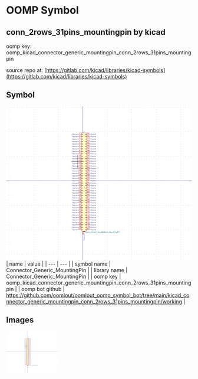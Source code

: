 # OOMP Symbol  
## conn_2rows_31pins_mountingpin  by kicad  
  
oomp key: oomp_kicad_connector_generic_mountingpin_conn_2rows_31pins_mountingpin  
  
source repo at: [https://gitlab.com/kicad/libraries/kicad-symbols](https://gitlab.com/kicad/libraries/kicad-symbols)  
## Symbol  
  
[![working.png](working_600.png)](working.png)  
| name | value | 
| --- | --- | 
| symbol name | Connector_Generic_MountingPin | 
| library name | Connector_Generic_MountingPin | 
| oomp key | oomp_kicad_connector_generic_mountingpin_conn_2rows_31pins_mountingpin | 
| oomp bot github | https://github.com/oomlout/oomlout_oomp_symbol_bot/tree/main/kicad_connector_generic_mountingpin_conn_2rows_31pins_mountingpin/working | 
## Images  
  
[![working.png](working_140.png)](working.png)  
